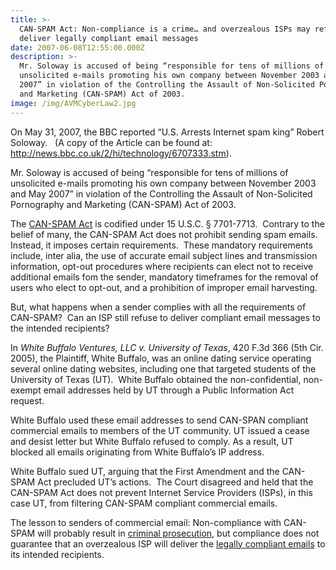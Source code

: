 ```yaml
---
title: >-
  CAN-SPAM Act: Non-compliance is a crime… and overzealous ISPs may refuse to
  deliver legally compliant email messages
date: 2007-06-08T12:55:00.000Z
description: >-
  Mr. Soloway is accused of being “responsible for tens of millions of
  unsolicited e-mails promoting his own company between November 2003 and May
  2007” in violation of the Controlling the Assault of Non-Solicited Pornography
  and Marketing (CAN-SPAM) Act of 2003.
image: /img/AVMCyberLaw2.jpg
---
```

On May 31, 2007, the&nbsp;BBC&nbsp;reported “U.S. Arrests Internet spam king” Robert Soloway.&nbsp;&nbsp; (A copy of the Article can be found at: <a class="" href="http://news.bbc.co.uk/2/hi/technology/6707333.stm" target="_blank" rel="nofollow" >http://news.bbc.co.uk/2/hi/technology/6707333.stm</a>).&nbsp;&nbsp; 

Mr. Soloway is accused of being “responsible for tens of millions of unsolicited e-mails promoting his own company between November 2003 and May 2007” in violation of the Controlling the Assault of Non-Solicited Pornography and Marketing (CAN-SPAM) Act of 2003.

The  <a href="http://www.cyberinternetlawyer.com/Commercial_Email_Spam.html" target="_blank" rel="nofollow" >CAN-SPAM Act</a> is codified under 15 U.S.C. § 7701-7713.&nbsp; Contrary to the belief of many, the CAN-SPAM Act does not prohibit sending spam emails.&nbsp; Instead, it imposes certain requirements.&nbsp; These mandatory requirements include, inter alia, the use of accurate email subject lines and transmission information, opt-out procedures where recipients can elect not to receive additional emails fom the sender, mandatory timeframes for the removal of users who elect to opt-out, and a prohibition of improper email harvesting.&nbsp; 

But, what happens when a sender complies with all the requirements of CAN-SPAM?&nbsp; Can an ISP still refuse to deliver compliant email messages to the intended recipients? 

In _White Buffalo Ventures, LLC v. University of Texas_, 420 F.3d 366 (5th Cir. 2005),&nbsp;the Plaintiff, White Buffalo, was an online dating service operating several online dating websites, including one that targeted students of the University of Texas (UT).&nbsp; White Buffalo&nbsp;obtained the non-confidential, non-exempt email addresses held by UT through a Public Information Act request.

White Buffalo used these email addresses to send CAN-SPAN compliant commercial emails to members of the UT community. UT issued a cease and desist letter but White Buffalo refused to comply. As a result, UT blocked all emails originating from White Buffalo’s IP address. 

White Buffalo sued UT, arguing that the First Amendment and the CAN-SPAM Act precluded UT’s actions.&nbsp; The Court disagreed and held that the CAN-SPAM Act does not prevent Internet Service Providers (ISPs), in this case UT, from filtering CAN-SPAM compliant commercial emails.

The lesson to senders of commercial email: Non-compliance with CAN-SPAM will probably result in <a href="http://www.cyber-crime-defense.com" target="_blank"  rel="nofollow" >criminal prosecution</a>, but compliance does not guarantee that an overzealous ISP will deliver the <a target="_blank" href="http://www.cyberinternetlawyer.com" rel="nofollow" >legally compliant emails</a> to its intended recipients.
